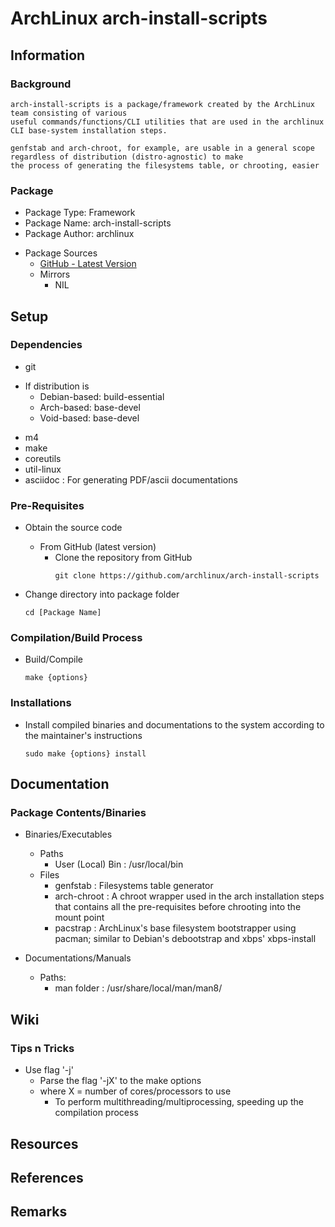 # ArchLinux arch-install-scripts

## Information

### Background
```
arch-install-scripts is a package/framework created by the ArchLinux team consisting of various
useful commands/functions/CLI utilities that are used in the archlinux CLI base-system installation steps.

genfstab and arch-chroot, for example, are usable in a general scope regardless of distribution (distro-agnostic) to make
the process of generating the filesystems table, or chrooting, easier
```

### Package
+ Package Type: Framework
+ Package Name: arch-install-scripts
+ Package Author: archlinux
- Package Sources
    + [GitHub - Latest Version](https://github.com/archlinux/arch-install-scripts)
    - Mirrors
        + NIL

## Setup
### Dependencies
+ git
- If distribution is
    - Debian-based: build-essential
    - Arch-based: base-devel
    - Void-based: base-devel
+ m4
+ make
+ coreutils
+ util-linux
+ asciidoc : For generating PDF/ascii documentations

### Pre-Requisites
- Obtain the source code
    - From GitHub (latest version)
        - Clone the repository from GitHub
            ```console
            git clone https://github.com/archlinux/arch-install-scripts
            ```

- Change directory into package folder
    ```console
    cd [Package Name]
    ```

### Compilation/Build Process
- Build/Compile
    ```console
    make {options}
    ```

### Installations
- Install compiled binaries and documentations to the system according to the maintainer's instructions
    ```console
    sudo make {options} install
    ```

## Documentation

### Package Contents/Binaries
- Binaries/Executables
    - Paths
        + User (Local) Bin : /usr/local/bin
    - Files
        + genfstab : Filesystems table generator
        + arch-chroot : A chroot wrapper used in the arch installation steps that contains all the pre-requisites before chrooting into the mount point
        + pacstrap : ArchLinux's base filesystem bootstrapper using pacman; similar to Debian's debootstrap and xbps' xbps-install

- Documentations/Manuals
    - Paths:
        + man folder : /usr/share/local/man/man8/

## Wiki

### Tips n Tricks
- Use flag '-j'
    + Parse the flag '-jX' to the make options
    - where X = number of cores/processors to use
        + To perform multithreading/multiprocessing, speeding up the compilation process

## Resources

## References

## Remarks

